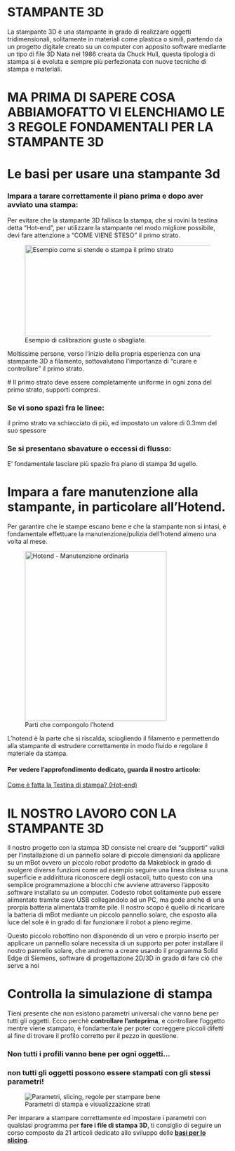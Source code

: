 # STAMPANTE 3D

La stampante 3D è una stampante in grado di realizzare oggetti tridimensionali,
solitamente in materiali come plastica o simili, partendo da un progetto digitale
creato su un computer con apposito software mediante un tipo di file 3D
Nata nel 1986 creata da Chuck Hull, questa tipologia di stampa si è evoluta e
sempre più perfezionata con nuove tecniche di stampa e materiali.


# MA PRIMA DI SAPERE COSA ABBIAMOFATTO VI ELENCHIAMO LE 3 REGOLE FONDAMENTALI PER LA STAMPANTE 3D

# Le basi per usare una stampante 3d

<h3>Impara a tarare correttamente il piano prima e dopo aver avviato una stampa:</h3>
<p>Per evitare che la stampante 3D fallisca la stampa, che si rovini la testina detta “Hot-end”, per utilizzare la stampante nel modo migliore possibile, devi fare attenzione a “COME VIENE STESO” il primo strato.</p>
<figure class="wp-block-image size-large"><img loading="lazy" width="788" height="208" src="https://www.stampa3dperscuole.it/wp-content/uploads/2020/05/cura-3d-solid-slicer-software-course-learn-to-slice-3d-printing-digital-book-print-settings-learning-improving-filament-layers-2.png" alt="Esempio come si stende o stampa il primo strato" class="wp-image-3077" srcset="https://www.stampa3dperscuole.it/wp-content/uploads/2020/05/cura-3d-solid-slicer-software-course-learn-to-slice-3d-printing-digital-book-print-settings-learning-improving-filament-layers-2.png 788w, https://www.stampa3dperscuole.it/wp-content/uploads/2020/05/cura-3d-solid-slicer-software-course-learn-to-slice-3d-printing-digital-book-print-settings-learning-improving-filament-layers-2-300x79.png 300w, https://www.stampa3dperscuole.it/wp-content/uploads/2020/05/cura-3d-solid-slicer-software-course-learn-to-slice-3d-printing-digital-book-print-settings-learning-improving-filament-layers-2-768x203.png 768w" sizes="(max-width: 788px) 100vw, 788px"><figcaption>Esempio di calibrazioni giuste o sbagliate.</figcaption></figure>
<p>Moltissime persone, verso l’inizio della propria esperienza con una stampante 3D a filamento, sottovalutano l’importanza di “curare e controllare” il primo strato.</p>
# Il primo strato deve essere completamente uniforme in ogni zona del primo strato, supporti compresi.</h4>
<h3>Se vi sono spazi fra le linee:</h3>
<p>il primo strato va schiacciato di più, ed impostato un valore di 0.3mm del suo spessore</p>
<h3>Se si presentano sbavature o eccessi di flusso:</h3>
<p>E’ fondamentale lasciare più spazio fra piano di stampa 3d ugello.</p>

# Impara a fare manutenzione alla stampante, in particolare all’Hotend.
<p>Per garantire che le stampe escano bene e che la stampante non si intasi, è fondamentale effettuare la manutenzione/pulizia dell’hotend almeno una volta al mese.</p>
<figure class="wp-block-image size-large is-resized"><img loading="lazy" src="https://www.stampa3dperscuole.it/wp-content/uploads/2019/08/hotend-testina-temperatura-gestione-comportamento-grafico-estrusore-meccanica-composizione-ugello-3.png" alt="Hotend - Manutenzione ordinaria" class="wp-image-610" width="323" height="387" srcset="https://www.stampa3dperscuole.it/wp-content/uploads/2019/08/hotend-testina-temperatura-gestione-comportamento-grafico-estrusore-meccanica-composizione-ugello-3.png 363w, https://www.stampa3dperscuole.it/wp-content/uploads/2019/08/hotend-testina-temperatura-gestione-comportamento-grafico-estrusore-meccanica-composizione-ugello-3-250x300.png 250w" sizes="(max-width: 323px) 100vw, 323px"><figcaption>Parti che compongolo l’hotend</figcaption></figure>
<p>L’hotend è la parte che si riscalda, sciogliendo il filamento e permettendo alla stampante di estrudere correttamente in modo fluido e regolare il materiale da stampa.</p>
<h4>Per vedere l’approfondimento dedicato, guarda il nostro articolo:</h4>
<p><a href="https://www.stampa3dperscuole.it/2020/01/29/hot-end-testina-di-stampa-3d-come-fatta/">Come è fatta la Testina di stampa? (Hot-end)</a></p>

# IL NOSTRO LAVORO CON LA STAMPANTE 3D

Il nostro progetto con la stampa 3D consiste nel creare dei “supporti” validi per
l’installazione di un pannello solare di piccole dimensioni da applicare su un mBot
ovvero un piccolo robot prodotto da Makeblock in grado di svolgere diverse
funzioni come ad esempio seguire una linea distesa su una superficie e addirittura
riconoscere degli ostacoli, tutto questo con una semplice programmazione a
blocchi che avviene attraverso l’apposito software installato su un computer.
Codesto robot solitamente può essere alimentato tramite cavo USB collegandolo
ad un PC, ma gode anche di una prorpia batteria alimentata tramite pile.
Il nostro scopo è quello di ricaricare la batteria di mBot mediante un piccolo
pannello solare, che esposto alla luce del sole è in grado di far funzionare il robot
a pieno regime.

Questo piccolo robottino non disponendo di un vero e prorpio inserto per applicare
un pannello solare necessita di un supporto per poter installare il nostro pannello
solare, che andremo a creare usando il programma Solid Edge di Siemens,
software di progettazione 2D/3D in grado di fare ciò che serve a noi


# Controlla la simulazione di stampa

<p>Tieni presente che non esistono parametri universali che vanno bene per tutti gli oggetti. Ecco perchè <strong>controllare l’anteprima</strong>, e controllare l’oggetto mentre viene stampato, è fondamentale per poter correggere piccoli difetti al fine di trovare il profilo corretto per il pezzo in questione.</p>
<h3>Non tutti i profili vanno bene per ogni oggetti…</h3>
<h3>non tutti gli oggetti possono essere stampati con gli stessi parametri!</h3>
<figure class="wp-block-image size-large"><img src="https://www.stampa3dperscuole.it/wp-content/uploads/2020/05/pathio-slicing-lessons-learning-how-to-slice-3d-printing-program-guide-course-supports4.gif" alt="Parametri, slicing, regole per stampare bene" class="wp-image-3044"><figcaption>Parametri di stampa  e visualizzazione strati</figcaption></figure>
<p>Per imparare a stampare correttamente ed impostare i parametri con qualsiasi programma per <strong>fare i file di stampa 3D</strong>, ti consiglio di seguire un corso composto da 21 articoli dedicato allo sviluppo delle <strong><a href="https://www.stampa3dperscuole.it/category/cura-3d/">basi per lo slicing</a></strong>.</p>






